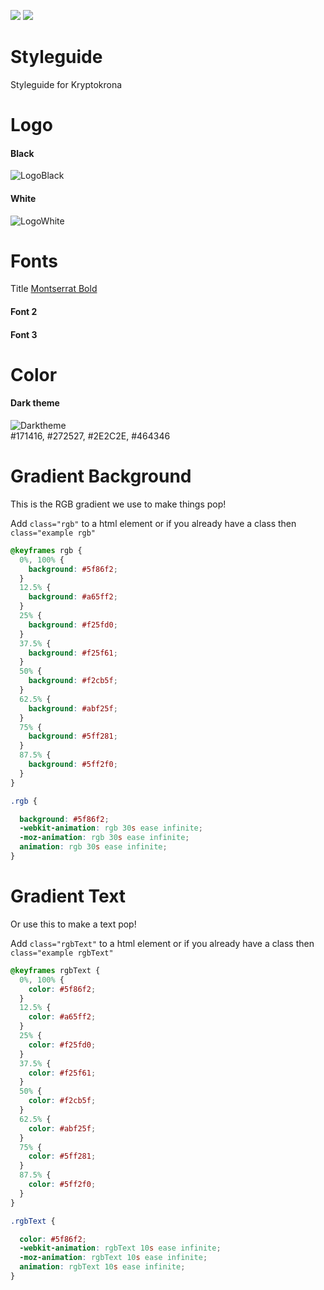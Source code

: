 <a href="https://chat.kryptokrona.se"><img src="https://img.shields.io/discord/562673808582901793?label=Discord&logo=Discord&logoColor=white&style=plastic"></a>
<a href="https://twitter.com/kryptokrona"><img src="https://img.shields.io/twitter/follow/kryptokrona?style=social"></a>

# Styleguide

Styleguide for Kryptokrona

# Logo

#### Black

![LogoBlack](https://user-images.githubusercontent.com/36674091/104137639-4dc6b500-5396-11eb-9c45-03062e0f65f7.png)

#### White

![LogoWhite](https://user-images.githubusercontent.com/36674091/104137640-4e5f4b80-5396-11eb-9cda-5554620d2a47.png)


# Fonts

Title
[Montserrat Bold](https://github.com/kryptokrona/Styleguide/raw/main/Fonts/Montserrat-Bold.ttf) 

#### Font 2

#### Font 3


# Color

#### Dark theme

![Darktheme](https://user-images.githubusercontent.com/36674091/111849650-03b5fe80-8906-11eb-8f00-5355fb66efd3.png) <br>
#171416, #272527, #2E2C2E, #464346

# Gradient Background

This is the RGB gradient we use to make things pop! <br>

Add `class="rgb"` to a html element or if you already have a class then `class="example rgb"`

```css
@keyframes rgb {
  0%, 100% {
    background: #5f86f2;
  }
  12.5% {
    background: #a65ff2;
  }
  25% {
    background: #f25fd0;
  }
  37.5% {
    background: #f25f61;
  }
  50% {
    background: #f2cb5f;
  }
  62.5% {
    background: #abf25f;
  }
  75% {
    background: #5ff281;
  }
  87.5% {
    background: #5ff2f0;
  }
}
```
```css
.rgb {

  background: #5f86f2;
  -webkit-animation: rgb 30s ease infinite;
  -moz-animation: rgb 30s ease infinite;
  animation: rgb 30s ease infinite;
} 
```
# Gradient Text

Or use this to make a text pop! <br>

Add `class="rgbText"` to a html element or if you already have a class then `class="example rgbText"`

```css
@keyframes rgbText {
  0%, 100% {
    color: #5f86f2;
  }
  12.5% {
    color: #a65ff2;
  }
  25% {
    color: #f25fd0;
  }
  37.5% {
    color: #f25f61;
  }
  50% {
    color: #f2cb5f;
  }
  62.5% {
    color: #abf25f;
  }
  75% {
    color: #5ff281;
  }
  87.5% {
    color: #5ff2f0;
  }
}
```

```css
.rgbText {

  color: #5f86f2;
  -webkit-animation: rgbText 10s ease infinite;
  -moz-animation: rgbText 10s ease infinite;
  animation: rgbText 10s ease infinite;
} 
```